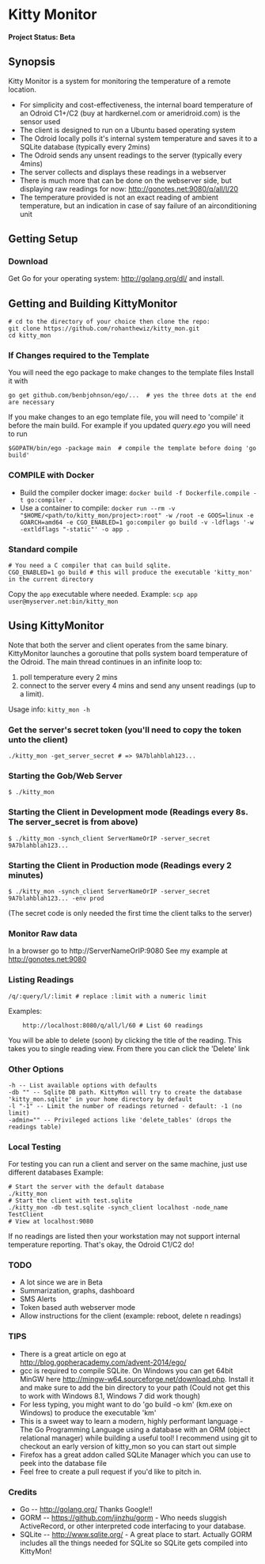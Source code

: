 # Kitty Monitor

#### Project Status: Beta

## Synopsis
Kitty Monitor is a system for monitoring the temperature of a remote location.
* For simplicity and cost-effectiveness, the internal board temperature of an Odroid C1+/C2 (buy at hardkernel.com or ameridroid.com) is the sensor used
* The client is designed to run on a Ubuntu based operating system
* The Odroid locally polls it's internal system temperature and saves it to a SQLite database (typically every 2mins)
* The Odroid sends any unsent readings to the server (typically every 4mins)
* The server collects and displays these readings in a webserver
* There is much more that can be done on the webserver side, but displaying raw readings for now: http://gonotes.net:9080/q/all/l/20
* The temperature provided is not an exact reading of ambient temperature, but an indication in case of say failure of an airconditioning unit

## Getting Setup

### Download
Get Go for your operating system: http://golang.org/dl/ and install.

## Getting and Building KittyMonitor
```
# cd to the directory of your choice then clone the repo:
git clone https://github.com/rohanthewiz/kitty_mon.git
cd kitty_mon
```

### If Changes required to the Template
You will need the ego package to make changes to the template files
Install it with

```
go get github.com/benbjohnson/ego/...  # yes the three dots at the end are necessary
```
If you make changes to an ego template file, you will need to 'compile' it before the main build.
For example if you updated *query.ego* you will need to run

```
$GOPATH/bin/ego -package main  # compile the template before doing 'go build'
```

### COMPILE with Docker
- Build the compiler docker image: `docker build -f Dockerfile.compile -t go:compiler .`
- Use a container to compile: `docker run --rm -v "$HOME/<path/to/kitty_mon/project>:root" -w /root -e GOOS=linux -e GOARCH=amd64 -e CGO_ENABLED=1 go:compiler go build -v -ldflags '-w -extldflags "-static"' -o app .`

### Standard compile
```
# You need a C compiler that can build sqlite.
CGO_ENABLED=1 go build # this will produce the executable 'kitty_mon' in the current directory
```

Copy the `app` executable where needed. Example: `scp app user@myserver.net:bin/kitty_mon`

## Using KittyMonitor
Note that both the server and client operates from the same binary.
KittyMonitor launches a goroutine that polls system board temperature of the Odroid.
The main thread continues in an infinite loop to:
 1. poll temperature every 2 mins
 2. connect to the server every 4 mins and send any unsent readings (up to a limit).
 
Usage info: `kitty_mon -h` 

### Get the server's secret token (you'll need to copy the token unto the client)

```
./kitty_mon -get_server_secret # => 9A7blahblah123...
```

### Starting the Gob/Web Server

```
$ ./kitty_mon
```

### Starting the Client in Development mode (Readings every 8s. The server_secret is from above)

```
$ ./kitty_mon -synch_client ServerNameOrIP -server_secret 9A7blahblah123...
```

### Starting the Client in Production mode (Readings every 2 minutes)

```
$ ./kitty_mon -synch_client ServerNameOrIP -server_secret 9A7blahblah123... -env prod
```
(The secret code is only needed the first time the client talks to the server)

### Monitor Raw data
In a browser go to http://ServerNameOrIP:9080
See my example at http://gonotes.net:9080

### Listing Readings

	/q/:query/l/:limit # replace :limit with a numeric limit

Examples:
```
    http://localhost:8080/q/all/l/60 # List 60 readings
```
You will be able to delete (soon) by clicking the title of the reading. This takes you to single reading view.
From there you can click the 'Delete' link

### Other Options
    
    -h -- List available options with defaults
    -db "" -- Sqlite DB path. KittyMon will try to create the database 'kitty_mon.sqlite' in your home directory by default
    -l "-1" -- Limit the number of readings returned - default: -1 (no limit)
    -admin="" -- Privileged actions like 'delete_tables' (drops the readings table)

### Local Testing
For testing you can run a client and server on the same machine, just use different databases
Example:

```
# Start the server with the default database
./kitty_mon
# Start the client with test.sqlite
./kitty_mon -db test.sqlite -synch_client localhost -node_name TestClient
# View at localhost:9080
```
If no readings are listed then your workstation may not support internal temperature reporting.
That's okay, the Odroid C1/C2 do!

### TODO
- A lot since we are in Beta
- Summarization, graphs, dashboard
- SMS Alerts
- Token based auth webserver mode
- Allow instructions for the client (example: reboot, delete n readings)

### TIPS
- There is a great article on ego at http://blog.gopheracademy.com/advent-2014/ego/
- gcc is required to compile SQLite. On Windows you can get 64bit MinGW here http://mingw-w64.sourceforge.net/download.php. Install it and make sure to add the bin directory to your path
  (Could not get this to work with Windows 8.1, Windows 7 did work though)
- For less typing, you might want to do 'go build -o km' (km.exe on Windows) to produce the executable 'km'
- This is a sweet way to learn a modern, highly performant language - The Go Programming Language using a database with an ORM (object relational manager) while building a useful tool!
I recommend using git to checkout an early version of kitty_mon so you can start out simple
- Firefox has a great addon called SQLite Manager which you can use to peek into the database file
- Feel free to create a pull request if you'd like to pitch in.

### Credits
- Go -- http://golang.org/  Thanks Google!!
- GORM -- https://github.com/jinzhu/gorm  - Who needs sluggish ActiveRecord, or other interpreted code interfacing to your database.
- SQLite -- http://www.sqlite.org/ - A great place to start. Actually GORM includes all the things needed for SQLite so SQLite gets compiled into KittyMon!
